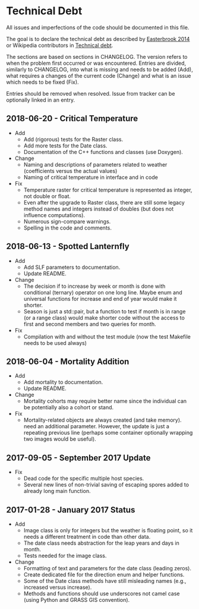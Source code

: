 # Technical Debt

All issues and imperfections of the code should be documented in this
file.

The goal is to declare the technical debt as described by
[Easterbrook 2014](https://doi.org/10.1038/ngeo2283) or Wikipedia
contributors in
[Technical debt](https://en.wikipedia.org/wiki/Technical_debt).

The sections are based on sections in CHANGELOG. The version refers to
when the problem first occurred or was encountered. Entries are divided,
similarly to CHANGELOG, into what is missing and needs to be added (Add),
what requires a changes of the current code (Change) and what is an
issue which needs to be fixed (Fix).

Entries should be removed when resolved. Issue from tracker can be
optionally linked in an entry.

## 2018-06-20 - Critical Temperature

- Add
  - Add (rigorous) tests for the Raster class.
  - Add more tests for the Date class.
  - Documentation of the C++ functions and classes (use Doxygen).
- Change
  - Naming and descriptions of parameters related to weather
    (coefficients versus the actual values)
  - Naming of critical temperature in interface and in code
- Fix
  - Temperature raster for critical temperature is represented as integer,
    not double or float.
  - Even after the upgrade to Raster class, there are still some legacy
    method names and integers instead of doubles (but does not influence
    computations).
  - Numerous sign-compare warnings.
  - Spelling in the code and comments.

## 2018-06-13 - Spotted Lanternfly

- Add
  - Add SLF parameters to documentation.
  - Update README.
- Change
  - The decision if to increase by week or month is done with conditional
    (ternary) operator on one long line. Maybe enum and universal
    functions for increase and end of year would make it shorter.
  - Season is just a std::pair, but a function to test if month is in
    range (or a range class) would make shorter code without the access to
    first and second members and two queries for month.
- Fix
  - Compilation with and without the test module (now the test Makefile
    needs to be used always)

## 2018-06-04 - Mortality Addition

- Add
  - Add mortality to documentation.
  - Update README.
- Change
  - Mortality cohorts may require better name since the individual can be
    potentially also a cohort or stand.
- Fix
  - Mortality-related objects are always created (and take memory).
    need an additional parameter. However, the update is just a repeating
    previous line (perhaps some container optionally wrapping two images
    would be useful).

## 2017-09-05 - September 2017 Update

- Fix
  - Dead code for the specific multiple host species.
  - Several new lines of non-trivial saving of escaping spores added to
    already long main function.

## 2017-01-28 - January 2017 Status

- Add
  - Image class is only for integers but the weather is floating point,
    so it needs a different treatment in code than other data.
  - The date class needs abstraction for the leap years and days in month.
  - Tests needed for the image class.
- Change
  - Formatting of text and parameters for the date class (leading zeros).
  - Create dedicated file for the direction enum and helper functions.
  - Some of the Date class methods have still misleading names (e.g.,
    increased versus increase).
  - Methods and functions should use underscores not camel case (using
    Python and GRASS GIS convention).
